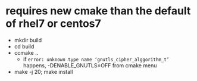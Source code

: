 # requires new cmake than the default of rhel7 or centos7
- mkdir build
- cd build
- ccmake ..
  - if `error: unknown type name ‘gnutls_cipher_alggorithm_t’` happens,  -DENABLE_GNUTLS=OFF from cmake menu
- make -j 20; make install
